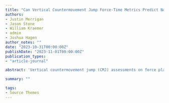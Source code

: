 ```yaml
---
title: "Can Vertical Countermovement Jump Force-Time Metrics Predict Non-Contact Lower Body Injury in NCAA Division-I Female Athletes?"
authors:
- Justin Merrigan
- Jason Stone
- William Kraemer
- admin
- Joshua Hagen
author_notes: ""
date: "2023-10-31T00:00:00Z"
publishDate: "2023-11-01T00:00:00Z"
publication_types: 
- "article-journal"

abstract: 'Vertical countermovement jump (CMJ) assessments on force plate systems have been purported to screen for musculoskeletal injury risk but with little to no scientific support. Thus, the purpose of this study was to identify associations and non-contact lower body injury predictability using machine learning algorithms with demographic and CMJ force-time metrics in female athletes. The study entailed a retrospective analysis of routine injury and performance monitoring from 148 female National Collegiate Athletics Association Division I athletes. Medical staff recorded non-contact lower-body injuries that occurred as result of competition or training within three months following CMJ testing (two maximal effort, no arm-swing, jumps on dual force plates). Of the 46 documented injuries, majority occurred in Field Hockey (47.8%), followed by Soccer (26.1%), Lacrosse (21.7%), and Ice Hockey (4.3%). Univariate generalized estimating equation models (GEE) found increased risk of injury as a result of previous injury (Odds Ratio= 6.52±0.29), younger age (0.80±0.10), lower Eccentric Mean Power (0.69±0.15) and Impulse (0.98±0.01), and participation in field hockey (13.50±0.78), lacrosse (6.25±0.78), and soccer (5.27±0.72) compared to ice hockey. Multivariate GEE, controlling for age, sport, and previous injury, revealed no significant injury associations with CMJ metrics. Random forest classification (RFC) resulted in low and unbalanced accuracy (54%). The RFC sensitivity was low (7.2%) and specificity was high (95.0%), meaning this model was more accurate at predicting non-injured athletes than injured athletes. Thus, CMJ force-time metrics from one timepoint may not be useful for non-contact lower body musculoskeletal injury screening or predictability in NCAA female athletes.'

summary: ""

tags:
- Source Themes
---
```

